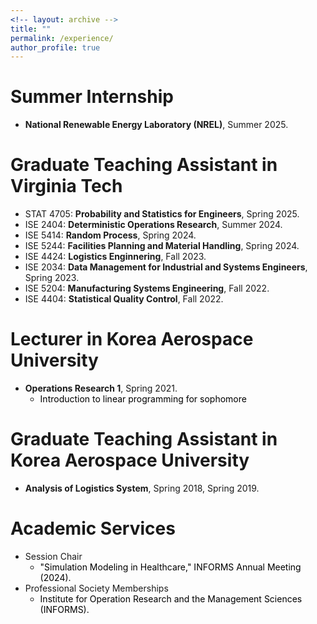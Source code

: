```yaml
---
<!-- layout: archive -->
title: ""
permalink: /experience/
author_profile: true
---
```

# Summer Internship
* **National Renewable Energy Laboratory (NREL)**, Summer 2025.

# Graduate Teaching Assistant in Virginia Tech
* STAT 4705: **Probability and Statistics for Engineers**, Spring 2025.
* ISE 2404: **Deterministic Operations Research**, Summer 2024.
* ISE 5414: **Random Process**, Spring 2024.
* ISE 5244: **Facilities Planning and Material Handling**, Spring 2024.
* ISE 4424: **Logistics Enginnering**, Fall 2023.
* ISE 2034: **Data Management for Industrial and Systems Engineers**, Spring 2023.
* ISE 5204: **Manufacturing Systems Engineering**, Fall 2022.
* ISE 4404: **Statistical Quality Control**, Fall 2022.

# Lecturer in Korea Aerospace University
* **Operations Research 1**, Spring 2021.
  * <span style="color: black"> Introduction to linear programming for sophomore  </span>

# Graduate Teaching Assistant in Korea Aerospace University
* **Analysis of Logistics System**, Spring 2018, Spring 2019.

# Academic Services
* Session Chair
  * <span style="color: black"> "Simulation Modeling in Healthcare," INFORMS Annual Meeting (2024).
* Professional Society Memberships
  * <span style="color: black"> Institute for Operation Research and the Management Sciences (INFORMS).
